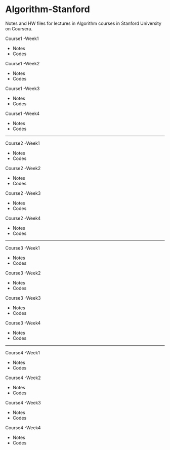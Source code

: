 # Algorithm-Stanford

Notes and HW files for lectures in Algorithm courses in Stanford University on Coursera.

Course1 -Week1
* Notes
* Codes

Course1 -Week2
* Notes
* Codes

Course1 -Week3
* Notes
* Codes

Course1 -Week4
* Notes
* Codes

----

Course2 -Week1
* Notes
* Codes

Course2 -Week2
* Notes
* Codes

Course2 -Week3
* Notes
* Codes

Course2 -Week4
* Notes
* Codes

----

Course3 -Week1
* Notes
* Codes

Course3 -Week2
* Notes
* Codes

Course3 -Week3
* Notes
* Codes

Course3 -Week4
* Notes
* Codes

----

Course4 -Week1
* Notes
* Codes

Course4 -Week2
* Notes
* Codes

Course4 -Week3
* Notes
* Codes

Course4 -Week4
* Notes
* Codes